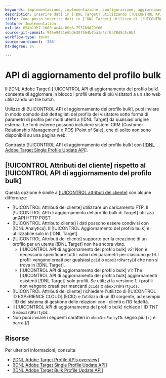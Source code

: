 ```yaml
---
keywords: implementazione, implementazione, configurazione, aggiornamento in blocco delle api dei profili
description: Inserire dati in [!DNL Target] utilizzando [!UICONTROL API di aggiornamento del profilo bulk].
title: Come posso inserire dati in [!DNL Target] Utilizzo di [!UICONTROL API di aggiornamento del profilo bulk]?
feature: Implementation
exl-id: 654b13b7-1683-4c44-80e6-7557b9d29f66
source-git-commit: 946e9431e6bde30f564b4ba1a4cf0a78d8c5c6bf
workflow-type: tm+mt
source-wordcount: '286'
ht-degree: 5%

---
```


# API di aggiornamento del profilo bulk

Il [!DNL Adobe Target] [!UICONTROL API di aggiornamento del profilo bulk] consente di aggiornare in blocco i profili utente di più visitatori a un sito web utilizzando un file batch.

Utilizzo di [!UICONTROL API di aggiornamento del profilo bulk], puoi inviare in modo comodo dati dettagliati del profilo del visitatore sotto forma di parametri di profilo per molti utenti a [!DNL Target] da qualsiasi origine esterna. Le fonti esterne possono includere sistemi CRM (Customer Relationship Management) o POS (Point of Sale), che di solito non sono disponibili su una pagina web.

Contrasto [!UICONTROL API di aggiornamento del profilo bulk] con [[!DNL Adobe Target Single Profile Update API]](/help/dev/administer/profile-api/profile-single-api.md).

## [!UICONTROL Attributi del cliente] rispetto al [!UICONTROL API di aggiornamento del profilo bulk]

Questa opzione è simile a [[!UICONTROL attributi del cliente]](/help/dev/before-implement/methods-to-get-data-into-target/customer-attributes.md) con alcune differenze:

* [!UICONTROL Attributi del cliente] utilizzare un caricamento FTP. Il [!UICONTROL API di aggiornamento del profilo bulk di Target] utilizza un’API HTTP POST.
* [!UICONTROL Attributo cliente] i dati possono essere condivisi con [!DNL Analytics]. Il [!UICONTROL Aggiornamento del profilo bulk] è utilizzabile solo in [!DNL Target].
* [!UICONTROL Attributi del cliente] supporto per la creazione di un profilo per un utente [!DNL Target] non ha ancora visto.
   * [!UICONTROL API di aggiornamento del profilo bulk] v2: Non è necessario specificare tutti i valori dei parametri per ciascuno `pcId`. I profili vengono creati per qualsiasi `pcId` o `mbox3rdPartyId` che non si trova in [!DNL Target].
   * [!UICONTROL API di aggiornamento del profilo bulk] v1: The [!UICONTROL API di aggiornamento del profilo bulk] aggiornamenti esistenti [!DNL Target] solo profili. Se utilizzi la versione 1, i profili non vengono creati per mancanti `pcIds` o `mbox3rdPartyIds`.
* [!UICONTROL Attributi del cliente] richiedere l&#39;utilizzo di [!UICONTROL ID EXPERIENCE CLOUD] (ECID) e l’utilizzo di un ID sorgente, ad esempio l’ID del sistema di gestione delle relazioni con i clienti o l’ID fedeltà.
* Il [!UICONTROL API di aggiornamento del profilo bulk] richiede l&#39;ID TNT o `mbox3rdPartyId`.
* Non puoi inviare i seguenti caratteri in `mbox3rdPartyID`: segno più (+) e barra (/).

## Risorse

Per ulteriori informazioni, consulta:

* [[!DNL Adobe Target Profile APIs overview]](/help/dev/administer/profile-api/profile-api-overview.md)
* [[!DNL Adobe Target Single Profile Update API]](/help/dev/administer/profile-api/profile-single-api.md)
* [[!DNL Adobe Target Bulk Profile Update API]](/help/dev/administer/profile-api/profile-bulk-api.md)